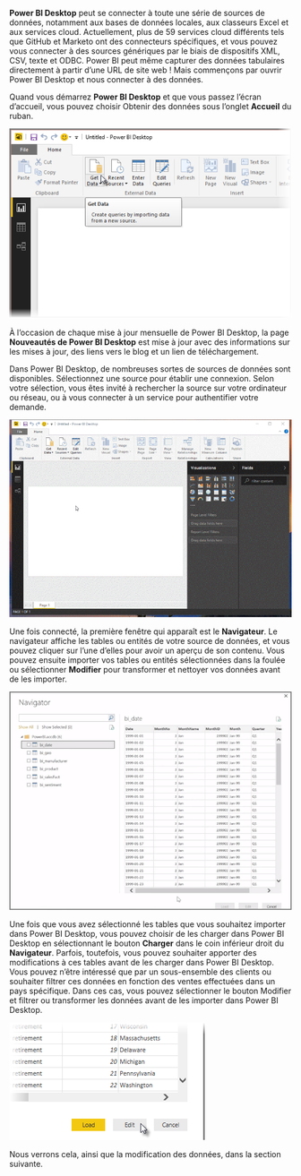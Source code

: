**Power BI Desktop** peut se connecter à toute une série de sources de données, notamment aux bases de données locales, aux classeurs Excel et aux services cloud. Actuellement, plus de 59 services cloud différents tels que GitHub et Marketo ont des connecteurs spécifiques, et vous pouvez vous connecter à des sources génériques par le biais de dispositifs XML, CSV, texte et ODBC. Power BI peut même capturer des données tabulaires directement à partir d’une URL de site web ! Mais commençons par ouvrir Power BI Desktop et nous connecter à des données.

Quand vous démarrez **Power BI Desktop** et que vous passez l’écran d’accueil, vous pouvez choisir Obtenir des données sous l’onglet **Accueil** du ruban.

![](media/1-2-connect-to-data-sources-in-power-bi-desktop/1-2_1.png)

À l’occasion de chaque mise à jour mensuelle de Power BI Desktop, la page **Nouveautés de Power BI Desktop** est mise à jour avec des informations sur les mises à jour, des liens vers le blog et un lien de téléchargement.

Dans Power BI Desktop, de nombreuses sortes de sources de données sont disponibles. Sélectionnez une source pour établir une connexion. Selon votre sélection, vous êtes invité à rechercher la source sur votre ordinateur ou réseau, ou à vous connecter à un service pour authentifier votre demande.

![](media/1-2-connect-to-data-sources-in-power-bi-desktop/1-2_2.gif)

Une fois connecté, la première fenêtre qui apparaît est le **Navigateur**. Le navigateur affiche les tables ou entités de votre source de données, et vous pouvez cliquer sur l’une d’elles pour avoir un aperçu de son contenu. Vous pouvez ensuite importer vos tables ou entités sélectionnées dans la foulée ou sélectionner **Modifier** pour transformer et nettoyer vos données avant de les importer.

![](media/1-2-connect-to-data-sources-in-power-bi-desktop/1-2_3.png)

Une fois que vous avez sélectionné les tables que vous souhaitez importer dans Power BI Desktop, vous pouvez choisir de les charger dans Power BI Desktop en sélectionnant le bouton **Charger** dans le coin inférieur droit du **Navigateur**. Parfois, toutefois, vous pouvez souhaiter apporter des modifications à ces tables avant de les charger dans Power BI Desktop. Vous pouvez n’être intéressé que par un sous-ensemble des clients ou souhaiter filtrer ces données en fonction des ventes effectuées dans un pays spécifique. Dans ces cas, vous pouvez sélectionner le bouton Modifier et filtrer ou transformer les données avant de les importer dans Power BI Desktop.

![](media/1-2-connect-to-data-sources-in-power-bi-desktop/1-2_4.png)

Nous verrons cela, ainsi que la modification des données, dans la section suivante.


